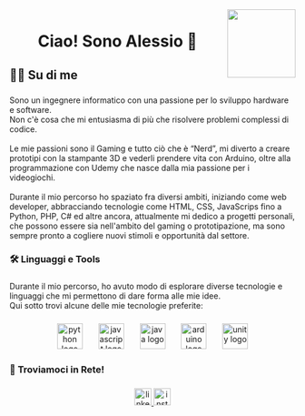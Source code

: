 <img align="right" height="120" src="https://media3.giphy.com/media/v1.Y2lkPTc5MGI3NjExaGRsaWx1Y2l1bHRqcWJrZXM3a3IzZGs4aHF5c3F5OXNxcmQyZzk4NSZlcD12MV9pbnRlcm5hbF9naWZfYnlfaWQmY3Q9cw/3iyKHMIKg5VWG6qHUm/giphy.gif"  />

###

<h1 align="center">Ciao! Sono Alessio 👋</h1>

###

<h2 align="left">👩‍💻  Su di me</h2>

###

<p align="left">Sono un ingegnere informatico con una passione per lo sviluppo hardware e software.<br>Non c'è cosa che mi entusiasma di più che risolvere problemi complessi di codice.<br><br>Le mie passioni sono il Gaming e tutto ciò che è “Nerd”, mi diverto a creare prototipi con la stampante 3D e vederli prendere vita con Arduino, oltre alla programmazione con Udemy che nasce dalla mia passione per i videogiochi.<br><br>Durante il mio percorso ho spaziato fra diversi ambiti, iniziando come web developer, abbracciando tecnologie come HTML, CSS, JavaScrips fino a Python, PHP, C# ed altre ancora, attualmente mi dedico a progetti personali, che possono essere sia nell'ambito del gaming o prototipazione, ma sono sempre pronto a cogliere nuovi stimoli e opportunità dal settore.</p>

###

<h3 align="left">🛠 Linguaggi e Tools</h3>

###

<p align="left">Durante il mio percorso, ho avuto modo di esplorare diverse tecnologie e linguaggi che mi permettono di dare forma alle mie idee. <br>Qui sotto trovi alcune delle mie tecnologie preferite:</p>

###

<div align="center">
  <img src="https://cdn.jsdelivr.net/gh/devicons/devicon/icons/python/python-original.svg" height="45" alt="python logo"  />
  <img width="20" />
  <img src="https://cdn.jsdelivr.net/gh/devicons/devicon/icons/javascript/javascript-original.svg" height="45" alt="javascript logo"  />
  <img width="20" />
  <img src="https://cdn.jsdelivr.net/gh/devicons/devicon/icons/java/java-original.svg" height="45" alt="java logo"  />
  <img width="20" />
  <img src="https://cdn.jsdelivr.net/gh/devicons/devicon/icons/arduino/arduino-original.svg" height="45" alt="arduino logo"  />
  <img width="20" />
  <img src="https://cdn.jsdelivr.net/gh/devicons/devicon/icons/unity/unity-original.svg" height="45" alt="unity logo"  />
</div>

###

<h3 align="left">🔗  Troviamoci in Rete!</h3>

###

<div align="center">
  <a href="https://www.linkedin.com/in/alessiocuddretto95/" target="_blank">
    <img src="https://img.shields.io/static/v1?message=LinkedIn&logo=linkedin&label=&color=0077B5&logoColor=white&labelColor=&style=for-the-badge" height="30" alt="linkedin logo"  />
  </a>
  <a href="https://www.instagram.com/alessiocuddretto/" target="_blank">
    <img src="https://img.shields.io/static/v1?message=Instagram&logo=instagram&label=&color=E4405F&logoColor=white&labelColor=&style=for-the-badge" height="30" alt="instagram logo"  />
  </a>
</div>

###
